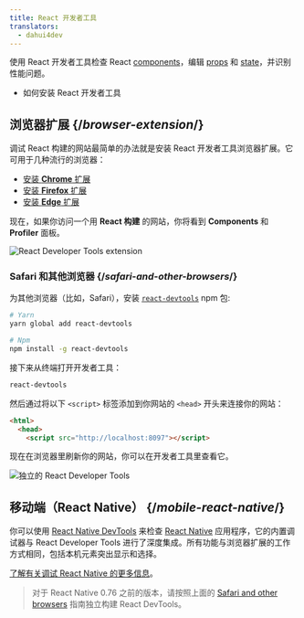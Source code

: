 ```yaml
---
title: React 开发者工具
translators:
  - dahui4dev
---
```


<Intro>

使用 React 开发者工具检查 React [components](/learn/your-first-component)，编辑 [props](/learn/passing-props-to-a-component) 和 [state](/learn/state-a-components-memory)，并识别性能问题。

</Intro>

<YouWillLearn>

* 如何安装 React 开发者工具

</YouWillLearn>

## 浏览器扩展 {/*browser-extension*/}

调试 React 构建的网站最简单的办法就是安装 React 开发者工具浏览器扩展。它可用于几种流行的浏览器：

* [安装 **Chrome** 扩展](https://chrome.google.com/webstore/detail/react-developer-tools/fmkadmapgofadopljbjfkapdkoienihi?hl=en)
* [安装 **Firefox** 扩展](https://addons.mozilla.org/zh-CN/firefox/addon/react-devtools/)
* [安装 **Edge** 扩展](https://microsoftedge.microsoft.com/addons/detail/react-developer-tools/gpphkfbcpidddadnkolkpfckpihlkkil)

现在，如果你访问一个用 **React 构建** 的网站，你将看到 **Components** 和 **Profiler** 面板。

![React Developer Tools extension](/images/docs/react-devtools-extension.png)

### Safari 和其他浏览器 {/*safari-and-other-browsers*/}
为其他浏览器（比如，Safari），安装 [`react-devtools`](https://www.npmjs.com/package/react-devtools) npm 包:
```bash
# Yarn
yarn global add react-devtools

# Npm
npm install -g react-devtools
```

接下来从终端打开开发者工具：
```bash
react-devtools
```

然后通过将以下 `<script>` 标签添加到你网站的 `<head>` 开头来连接你的网站： 
```html {3}
<html>
  <head>
    <script src="http://localhost:8097"></script>
```

现在在浏览器里刷新你的网站，你可以在开发者工具里查看它。

![独立的 React Developer Tools](/images/docs/react-devtools-standalone.png)

## 移动端（React Native） {/*mobile-react-native*/}

你可以使用 [React Native DevTools](https://reactnative.dev/docs/debugging/react-native-devtools) 来检查 [React Native](https://reactnative.dev/) 应用程序，它的内置调试器与 React Developer Tools 进行了深度集成。所有功能与浏览器扩展的工作方式相同，包括本机元素突出显示和选择。

[了解有关调试 React Native 的更多信息](https://reactnative.dev/docs/debugging)。

> 对于 React Native 0.76 之前的版本，请按照上面的 [Safari and other browsers](#safari-and-other-browsers) 指南独立构建 React DevTools。
